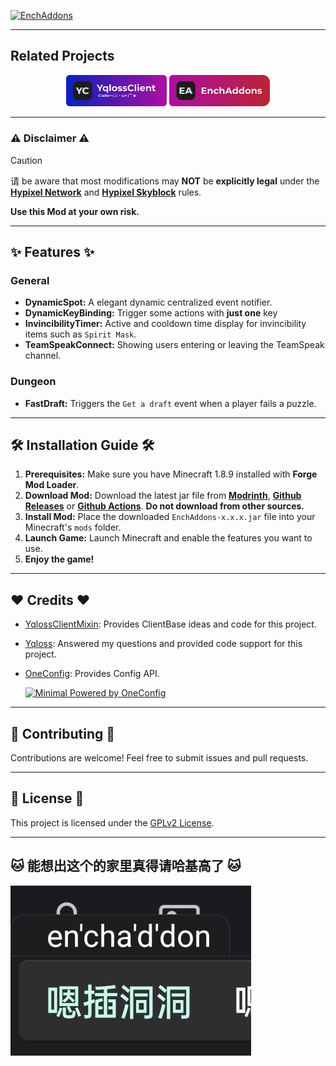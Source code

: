 [![EnchAddons](https://socialify.git.ci/Necron-Dev/EnchAddons/image?description=1&font=Raleway&forks=1&issues=1&logo=https%3A%2F%2Fraw.githubusercontent.com%2FNecron-Dev%2FEnchAddons%2Frefs%2Fheads%2Fmain%2Fsrc%2Fmain%2Fresources%2Fassets%2Fenchaddons%2Fimages%2Flogo.svg&name=1&owner=1&pattern=Plus&pulls=1&stargazers=1&theme=Auto)](https://github.com/Necron-Dev/EnchAddons)

---

## Related Projects

<div>
  <p align="center">
    <a href="https://github.com/Necron-Dev/YqlossClientMixin/"><img src="https://raw.githubusercontent.com/Necron-Dev/YqlossClientMixin/refs/heads/master/banner.png" alt="YqlossClientMixin Banner" width="32%"></a>
    <a href="https://github.com/Necron-Dev/EnchAddons/"><img src="https://raw.githubusercontent.com/Necron-Dev/EnchAddons/refs/heads/main/banner.png" alt="EnchAddons Banner" width="32%"></a>
  </p>
</div>

---

### ⚠️ **Disclaimer** ⚠️
> [!CAUTION]
>
> 请 be aware that most modifications may **NOT** be **explicitly legal** under the [**Hypixel Network**](https://support.hypixel.net/hc/en-us/articles/4427624493330-Hypixel-Server-Rules) and [**Hypixel Skyblock**](https://support.hypixel.net/hc/en-us/articles/4508088842898-Hypixel-SkyBlock-Rules) rules.
> 
> **Use this Mod at your own risk.**

---

## ✨ **Features** ✨

### General
*   **DynamicSpot:** A elegant dynamic centralized event notifier.
*   **DynamicKeyBinding:** Trigger some actions with **just one** key
*   **InvincibilityTimer:** Active and cooldown time display for invincibility items such as `Spirit Mask`.
*   **TeamSpeakConnect:** Showing users entering or leaving the TeamSpeak channel.
### Dungeon  
* **FastDraft:** Triggers the `Get a draft` event when a player fails a puzzle.

---

## 🛠️ Installation Guide 🛠️

1.  **Prerequisites:** Make sure you have Minecraft 1.8.9 installed with **Forge Mod Loader**.
2.  **Download Mod:** Download the latest jar file from [**Modrinth**](https://modrinth.com/mod/enchaddons), [**Github Releases**](https://github.com/Necron-Dev/EnchAddons/releases) or [**Github Actions**](https://github.com/Necron-Dev/EnchAddons/actions). **Do not download from other sources.**
3.  **Install Mod:** Place the downloaded `EnchAddons-x.x.x.jar` file into your Minecraft's `mods` folder.
4.  **Launch Game:** Launch Minecraft and enable the features you want to use.
5.  **Enjoy the game!**

---

## ❤️ Credits ❤️

*   [YqlossClientMixin](https://github.com/Necron-Dev/YqlossClientMixin): Provides ClientBase ideas and code for this project.
*   [Yqloss](https://github.com/Yqloss): Answered my questions and provided code support for this project.
*   [OneConfig](https://polyfrost.org/projects/oneconfig/): Provides Config API.

    [![Minimal Powered by OneConfig](https://polyfrost.org/media/branding/badges/badge_3.svg)](https://polyfrost.org/projects/oneconfig/)

---

## 🤝 Contributing 🤝

Contributions are welcome! Feel free to submit issues and pull requests.

---

## 📄 License 📄

This project is licensed under the [GPLv2 License](LICENSE).

---

## 🐱 能想出这个的家里真得请哈基高了 🐱

[![EnchAddons](https://raw.githubusercontent.com/Necron-Dev/EnchAddons/refs/heads/main/ycdd.jpg)](https://github.com/Necron-Dev/EnchAddons)
